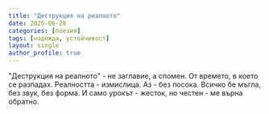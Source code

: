 ```yaml
---
title: "Деструкция на реалното"
date: 2025-06-28
categories: [поезия]
tags: [надежда, устойчивост]
layout: single
author_profile: true
---
```


<div class="poem">
"Деструкция на реалното" - не заглавие, а спомен. 
От времето, в което се разпадах. 
Реалността - измислица. Аз - без посока. 
Всичко бе мъгла, без звук, без форма. 
И само урокът - жесток, но честен - ме върна обратно. 
</div>
